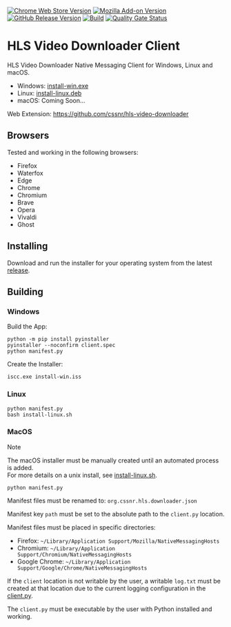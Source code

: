 [![Chrome Web Store Version](https://img.shields.io/chrome-web-store/v/mpmiiaolodhanoalpjncddpmnkbjicbo?label=chrome&logo=googlechrome)](https://chromewebstore.google.com/detail/hls-video-downloader/mpmiiaolodhanoalpjncddpmnkbjicbo)
[![Mozilla Add-on Version](https://img.shields.io/amo/v/hls-video-downloader?label=firefox&logo=firefox)](https://addons.mozilla.org/addon/hls-video-downloader)
[![GitHub Release Version](https://img.shields.io/github/v/release/cssnr/hls-downloader-client?logo=github)](https://github.com/cssnr/hls-downloader-client/releases/latest)
[![Build](https://github.com/cssnr/hls-downloader-client/actions/workflows/build.yaml/badge.svg)](https://github.com/cssnr/hls-downloader-client/actions/workflows/build.yaml)
[![Quality Gate Status](https://sonarcloud.io/api/project_badges/measure?project=cssnr_hls-downloader-client&metric=alert_status)](https://sonarcloud.io/summary/new_code?id=cssnr_hls-downloader-client)
# HLS Video Downloader Client

HLS Video Downloader Native Messaging Client for Windows, Linux and macOS.

- Windows: [install-win.exe](https://github.com/cssnr/hls-downloader-client/releases/latest/download/install-win.exe)
- Linux: [install-linux.deb](https://github.com/cssnr/hls-downloader-client/releases/latest/download/install-linux.deb)
- macOS: Coming Soon...

Web Extension: https://github.com/cssnr/hls-video-downloader

## Browsers

Tested and working in the following browsers:

- Firefox
- Waterfox
- Edge
- Chrome
- Chromium
- Brave
- Opera
- Vivaldi
- Ghost

## Installing

Download and run the installer for your operating system from the latest 
[release](https://github.com/cssnr/hls-downloader-client/releases/latest).

## Building

### Windows

Build the App:
```shell
python -m pip install pyinstaller
pyinstaller --noconfirm client.spec
python manifest.py
```

Create the Installer:
```shell
iscc.exe install-win.iss
```

### Linux

```shell
python manifest.py
bash install-linux.sh
```

### MacOS

> [!NOTE]  
> The macOS installer must be manually created until an automated process is added.  
> For more details on a unix install, see [install-linux.sh](install-linux.sh).

```shell
python manifest.py
```

Manifest files must be renamed to: `org.cssnr.hls.downloader.json`

Manifest key `path` must be set to the absolute path to the `client.py` location.

Manifest files must be placed in specific directories:

- Firefox: `~/Library/Application Support/Mozilla/NativeMessagingHosts`
- Chromium: `~/Library/Application Support/Chromium/NativeMessagingHosts`
- Google Chrome: `~/Library/Application Support/Google/Chrome/NativeMessagingHosts`

If the `client` location is not writable by the user, a writable `log.txt`
must be created at that location due to the current logging configuration in the [client.py](src%2Fclient.py).

The `client.py` must be executable by the user with Python installed and working.
